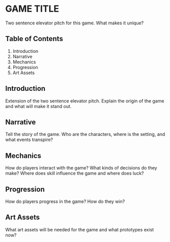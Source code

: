# GAME TITLE
Two sentence elevator pitch for this game. What makes it unique?

## Table of Contents
1. Introduction
2. Narrative
3. Mechanics
4. Progression
5. Art Assets

## Introduction
Extension of the two sentence elevator pitch. Explain the origin of the game and what will make it stand out.

## Narrative
Tell the story of the game. Who are the characters, where is the setting, and what events transpire?

## Mechanics
How do players interact with the game? What kinds of decisions do they make? Where does skill influence the game and where does luck?

## Progression
How do players progress in the game? How do they win?

## Art Assets
What art assets will be needed for the game and what prototypes exist now?

